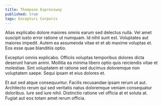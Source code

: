 ```yaml
---
title: Thompson Expressway
published: true
tags: Excepturi Corporis
---
```


Alias explicabo dolore maiores omnis earum sed delectus nulla. Vel amet suscipit iusto error ratione ut numquam. Id nihil sunt est. Voluptates aut maiores impedit. Autem ea assumenda vitae et et ab maxime voluptas et. Eos esse quae blanditiis optio.

Excepturi omnis explicabo. Officiis voluptas temporibus dolores dicta deserunt harum animi. Mollitia ea minima libero optio quis reiciendis vitae et molestiae. Sint voluptatem et ratione sed ducimus doloremque non voluptatem saepe. Sequi ipsam et eius dolores et.

Et aut sed atque consequuntur. Facilis recusandae ipsam rerum ut aut. Architecto rerum qui sed veritatis natus doloremque veniam consequatur doloribus. Iure sed iure nihil. Distinctio ratione vel officia at et soluta at. Fugiat aut eos totam amet rerum officia.